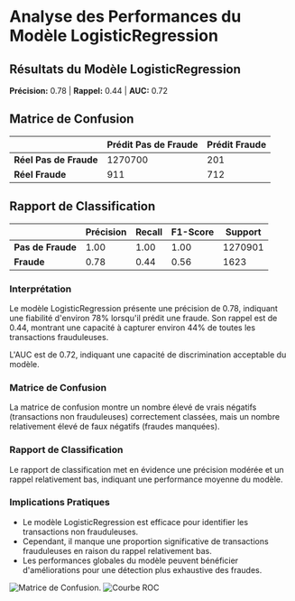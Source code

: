 # Analyse des Performances du Modèle LogisticRegression

## Résultats du Modèle LogisticRegression

**Précision:** 0.78 | **Rappel:** 0.44 | **AUC:** 0.72

## Matrice de Confusion

|               | Prédit Pas de Fraude | Prédit Fraude |
| ------------- | -------------------- | ------------- |
| **Réel Pas de Fraude** | 1270700 | 201 |
| **Réel Fraude** | 911 | 712 |

## Rapport de Classification

|                | Précision | Recall | F1-Score | Support |
| -------------- | --------- | ------ | -------- | ------- |
| **Pas de Fraude**   | 1.00      | 1.00   | 1.00     | 1270901 |
| **Fraude**         | 0.78      | 0.44   | 0.56     | 1623    |

### Interprétation

Le modèle LogisticRegression présente une précision de 0.78, indiquant une fiabilité d'environ 78% lorsqu'il prédit une fraude. Son rappel est de 0.44, montrant une capacité à capturer environ 44% de toutes les transactions frauduleuses.

L'AUC est de 0.72, indiquant une capacité de discrimination acceptable du modèle.

### Matrice de Confusion

La matrice de confusion montre un nombre élevé de vrais négatifs (transactions non frauduleuses) correctement classées, mais un nombre relativement élevé de faux négatifs (fraudes manquées).

### Rapport de Classification

Le rapport de classification met en évidence une précision modérée et un rappel relativement bas, indiquant une performance moyenne du modèle.

### Implications Pratiques

- Le modèle LogisticRegression est efficace pour identifier les transactions non frauduleuses.
- Cependant, il manque une proportion significative de transactions frauduleuses en raison du rappel relativement bas.
- Les performances globales du modèle peuvent bénéficier d'améliorations pour une détection plus exhaustive des fraudes.

![Matrice de Confusion.](https://github.com/SebastienCherki/G2_P5-ML/blob/main/Mod%C3%A8le/LogisticRegression/Matrice%20de%20Confusion.png)
![Courbe ROC](https://github.com/SebastienCherki/G2_P5-ML/blob/main/Mod%C3%A8le/LogisticRegression/ROC.png)
